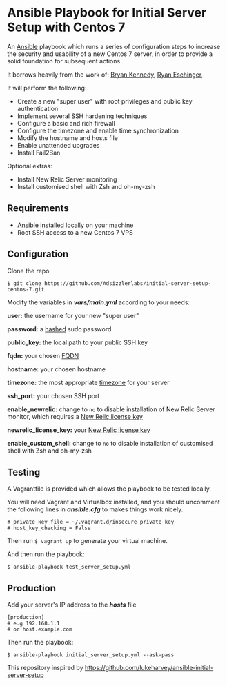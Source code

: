 # Ansible Playbook for Initial Server Setup with Centos 7

An [Ansible](http://docs.ansible.com/) playbook which runs a series of configuration steps to increase the security and usability of a new Centos 7 server, in order to provide a solid foundation for subsequent actions.

It borrows heavily from the work of: [Bryan Kennedy](https://plusbryan.com/my-first-5-minutes-on-a-server-or-essential-security-for-linux-servers), [Ryan Eschinger](http://ryaneschinger.com/blog/securing-a-server-with-ansible/), 

It will perform the following:
* Create a new "super user" with root privileges and public key authentication
* Implement several SSH hardening techniques
* Configure a basic and rich firewall
* Configure the timezone and enable time synchronization
* Modify the hostname and hosts file
* Enable unattended upgrades
* Install Fail2Ban

Optional extras:
* Install New Relic Server monitoring
* Install customised shell with Zsh and oh-my-zsh

## Requirements

* [Ansible](http://docs.ansible.com/ansible/intro_installation.html) installed locally on your machine
* Root SSH access to a new Centos 7 VPS

## Configuration

Clone the repo

```
$ git clone https://github.com/Adsizzlerlabs/initial-server-setup-centos-7.git
```

Modify the variables in **_vars/main.yml_** according to your needs:

**user:** the username for your new "super user"

**password:** a [hashed](http://docs.ansible.com/ansible/faq.html#how-do-i-generate-crypted-passwords-for-the-user-module) sudo password

**public_key:** the local path to your public SSH key

**fqdn:** your chosen [FQDN](https://kb.iu.edu/d/aiuv)

**hostname:** your chosen hostname

**timezone:** the most appropriate [timezone](https://en.wikipedia.org/wiki/List_of_tz_database_time_zones) for your server

**ssh_port:** your chosen SSH port

**enable_newrelic:** change to `no` to disable installation of New Relic Server monitor, which requires a [New Relic license key](https://docs.newrelic.com/docs/accounts-partnerships/accounts/account-setup/license-key)

**newrelic_license_key:** your [New Relic license key](https://docs.newrelic.com/docs/accounts-partnerships/accounts/account-setup/license-key)

**enable_custom_shell:** change to `no` to disable installation of customised shell with Zsh and oh-my-zsh

## Testing

A Vagrantfile is provided which allows the playbook to be tested locally.

You will need Vagrant and Virtualbox installed, and you should uncomment the following lines in **_ansible.cfg_** to makes things work nicely.
```
# private_key_file = ~/.vagrant.d/insecure_private_key
# host_key_checking = False
```
Then run `$ vagrant up` to generate your virtual machine.

And then run the playbook:

`$ ansible-playbook test_server_setup.yml`

## Production

Add your server's IP address to the **_hosts_** file

```
[production]
# e.g 192.168.1.1
# or host.example.com
```

Then run the playbook:

`$ ansible-playbook initial_server_setup.yml --ask-pass`

This repository inspired by https://github.com/lukeharvey/ansible-initial-server-setup